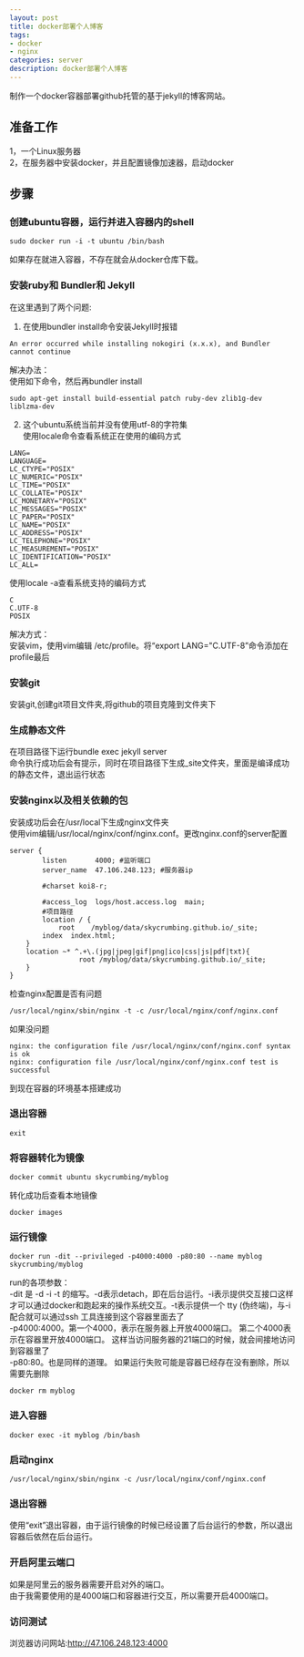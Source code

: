 ```yaml
---
layout: post
title: docker部署个人博客
tags:
- docker
- nginx
categories: server
description: docker部署个人博客
---
```

制作一个docker容器部署github托管的基于jekyll的博客网站。  

<!-- more -->

## 准备工作  
1，一个Linux服务器  
2，在服务器中安装docker，并且配置镜像加速器，启动docker  
## 步骤  
### 创建ubuntu容器，运行并进入容器内的shell  
```
sudo docker run -i -t ubuntu /bin/bash  
```
如果存在就进入容器，不存在就会从docker仓库下载。  
### 安装ruby和 Bundler和 Jekyll  
在这里遇到了两个问题:  
1. 在使用bundler install命令安装Jekyll时报错  
```
An error occurred while installing nokogiri (x.x.x), and Bundler cannot continue
```
解决办法：  
使用如下命令，然后再bundler install  
```
sudo apt-get install build-essential patch ruby-dev zlib1g-dev liblzma-dev
```

2. 这个ubuntu系统当前并没有使用utf-8的字符集  
使用locale命令查看系统正在使用的编码方式  
```
LANG=
LANGUAGE=
LC_CTYPE="POSIX"
LC_NUMERIC="POSIX"
LC_TIME="POSIX"
LC_COLLATE="POSIX"
LC_MONETARY="POSIX"
LC_MESSAGES="POSIX"
LC_PAPER="POSIX"
LC_NAME="POSIX"
LC_ADDRESS="POSIX"
LC_TELEPHONE="POSIX"
LC_MEASUREMENT="POSIX"
LC_IDENTIFICATION="POSIX"
LC_ALL=
```
使用locale -a查看系统支持的编码方式  
```
C
C.UTF-8
POSIX
```
解决方式：  
安装vim，使用vim编辑 /etc/profile。将“export LANG="C.UTF-8”命令添加在profile最后  

### 安装git
安装git,创建git项目文件夹,将github的项目克隆到文件夹下  
### 生成静态文件  
在项目路径下运行bundle exec jekyll server  
命令执行成功后会有提示，同时在项目路径下生成\_site文件夹，里面是编译成功的静态文件，退出运行状态  
### 安装nginx以及相关依赖的包  
安装成功后会在/usr/local下生成nginx文件夹  
使用vim编辑/usr/local/nginx/conf/nginx.conf。更改nginx.conf的server配置  
```
server {
        listen       4000; #监听端口
        server_name  47.106.248.123; #服务器ip 

        #charset koi8-r;

        #access_log  logs/host.access.log  main;
		#项目路径
        location / {
            root    /myblog/data/skycrumbing.github.io/_site;
	    index  index.html;
	}
	location ~* ^.+\.(jpg|jpeg|gif|png|ico|css|js|pdf|txt){
				 root /myblog/data/skycrumbing.github.io/_site;
	}
}
```
检查nginx配置是否有问题  
```
/usr/local/nginx/sbin/nginx -t -c /usr/local/nginx/conf/nginx.conf
```  
如果没问题  
```
nginx: the configuration file /usr/local/nginx/conf/nginx.conf syntax is ok
nginx: configuration file /usr/local/nginx/conf/nginx.conf test is successful
```
到现在容器的环境基本搭建成功  
### 退出容器  
```
exit
```
### 将容器转化为镜像  
```
docker commit ubuntu skycrumbing/myblog  
```
转化成功后查看本地镜像  
```
docker images
```  
### 运行镜像  
```
docker run -dit --privileged -p4000:4000 -p80:80 --name myblog skycrumbing/myblog
```  
run的各项参数：  
-dit 是 -d -i -t 的缩写。-d表示detach，即在后台运行。-i表示提供交互接口这样才可以通过docker和跑起来的操作系统交互。-t表示提供一个 tty (伪终端)，与-i配合就可以通过ssh 工具连接到这个容器里面去了  
-p4000:4000。第一个4000，表示在服务器上开放4000端口。 第二个4000表示在容器里开放4000端口。 这样当访问服务器的21端口的时候，就会间接地访问到容器里了  
-p80:80。也是同样的道理。
如果运行失败可能是容器已经存在没有删除，所以需要先删除  
```
docker rm myblog
```
### 进入容器  
```
docker exec -it myblog /bin/bash
```
### 启动nginx  
```
/usr/local/nginx/sbin/nginx -c /usr/local/nginx/conf/nginx.conf
```
### 退出容器
使用“exit”退出容器，由于运行镜像的时候已经设置了后台运行的参数，所以退出容器后依然在后台运行。  
### 开启阿里云端口  
如果是阿里云的服务器需要开启对外的端口。  
由于我需要使用的是4000端口和容器进行交互，所以需要开启4000端口。  
### 访问测试  
浏览器访问网站:http://47.106.248.123:4000





